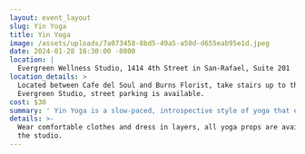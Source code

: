 ```yaml
---
layout: event_layout
slug: Yin Yoga
title: Yin Yoga
image: /assets/uploads/7a073458-8bd5-49a5-a50d-d655eab95e1d.jpeg
date: 2024-01-28 16:30:00 -0800
location: |
  Evergreen Wellness Studio, 1414 4th Street in San-Rafael, Suite 201 
location_details: >
  Located between Cafe del Soul and Burns Florist, take stairs up to the
  Evergreen Studio, street parking is available.
cost: $30
summary: ' Yin Yoga is a slow-paced, introspective style of yoga that emphasizes holding poses for an extended period of time, usually between three to five minutes. This practice allows for a deep stretch and targets the connective tissues, such as ligaments, joints, and fascia, helping to improve flexibility and overall mobility. With roots in ancient Chinese Taoist philosophy, Yin Yoga aims to balance the body''s energy channels and promote relaxation, mindfulness, and inner harmony.'
details: >-
  Wear comfortable clothes and dress in layers, all yoga props are available at
  the studio.
---
```


